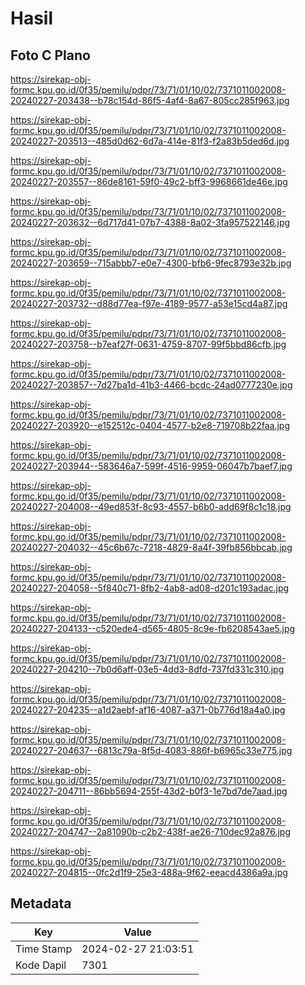 # Hasil

## Foto C Plano

https://sirekap-obj-formc.kpu.go.id/0f35/pemilu/pdpr/73/71/01/10/02/7371011002008-20240227-203438--b78c154d-86f5-4af4-8a67-805cc285f963.jpg

https://sirekap-obj-formc.kpu.go.id/0f35/pemilu/pdpr/73/71/01/10/02/7371011002008-20240227-203513--485d0d62-6d7a-414e-81f3-f2a83b5ded6d.jpg

https://sirekap-obj-formc.kpu.go.id/0f35/pemilu/pdpr/73/71/01/10/02/7371011002008-20240227-203557--86de8161-59f0-49c2-bff3-9968661de46e.jpg

https://sirekap-obj-formc.kpu.go.id/0f35/pemilu/pdpr/73/71/01/10/02/7371011002008-20240227-203632--6d717d41-07b7-4388-8a02-3fa957522146.jpg

https://sirekap-obj-formc.kpu.go.id/0f35/pemilu/pdpr/73/71/01/10/02/7371011002008-20240227-203659--715abbb7-e0e7-4300-bfb6-9fec8793e32b.jpg

https://sirekap-obj-formc.kpu.go.id/0f35/pemilu/pdpr/73/71/01/10/02/7371011002008-20240227-203732--d88d77ea-f97e-4189-9577-a53e15cd4a87.jpg

https://sirekap-obj-formc.kpu.go.id/0f35/pemilu/pdpr/73/71/01/10/02/7371011002008-20240227-203758--b7eaf27f-0631-4759-8707-99f5bbd86cfb.jpg

https://sirekap-obj-formc.kpu.go.id/0f35/pemilu/pdpr/73/71/01/10/02/7371011002008-20240227-203857--7d27ba1d-41b3-4466-bcdc-24ad0777230e.jpg

https://sirekap-obj-formc.kpu.go.id/0f35/pemilu/pdpr/73/71/01/10/02/7371011002008-20240227-203920--e152512c-0404-4577-b2e8-719708b22faa.jpg

https://sirekap-obj-formc.kpu.go.id/0f35/pemilu/pdpr/73/71/01/10/02/7371011002008-20240227-203944--583646a7-599f-4516-9959-06047b7baef7.jpg

https://sirekap-obj-formc.kpu.go.id/0f35/pemilu/pdpr/73/71/01/10/02/7371011002008-20240227-204008--49ed853f-8c93-4557-b6b0-add69f8c1c18.jpg

https://sirekap-obj-formc.kpu.go.id/0f35/pemilu/pdpr/73/71/01/10/02/7371011002008-20240227-204032--45c6b67c-7218-4829-8a4f-39fb856bbcab.jpg

https://sirekap-obj-formc.kpu.go.id/0f35/pemilu/pdpr/73/71/01/10/02/7371011002008-20240227-204058--5f840c71-8fb2-4ab8-ad08-d201c193adac.jpg

https://sirekap-obj-formc.kpu.go.id/0f35/pemilu/pdpr/73/71/01/10/02/7371011002008-20240227-204133--c520ede4-d565-4805-8c9e-fb6208543ae5.jpg

https://sirekap-obj-formc.kpu.go.id/0f35/pemilu/pdpr/73/71/01/10/02/7371011002008-20240227-204210--7b0d6aff-03e5-4dd3-8dfd-737fd331c310.jpg

https://sirekap-obj-formc.kpu.go.id/0f35/pemilu/pdpr/73/71/01/10/02/7371011002008-20240227-204235--a1d2aebf-af16-4087-a371-0b776d18a4a0.jpg

https://sirekap-obj-formc.kpu.go.id/0f35/pemilu/pdpr/73/71/01/10/02/7371011002008-20240227-204637--6813c79a-8f5d-4083-886f-b6965c33e775.jpg

https://sirekap-obj-formc.kpu.go.id/0f35/pemilu/pdpr/73/71/01/10/02/7371011002008-20240227-204711--86bb5694-255f-43d2-b0f3-1e7bd7de7aad.jpg

https://sirekap-obj-formc.kpu.go.id/0f35/pemilu/pdpr/73/71/01/10/02/7371011002008-20240227-204747--2a81090b-c2b2-438f-ae26-710dec92a876.jpg

https://sirekap-obj-formc.kpu.go.id/0f35/pemilu/pdpr/73/71/01/10/02/7371011002008-20240227-204815--0fc2d1f9-25e3-488a-9f62-eeacd4386a9a.jpg


## Metadata

| Key        | Value               |
| ---------- | ------------------- |
| Time Stamp | 2024-02-27 21:03:51 |
| Kode Dapil | 7301                |



